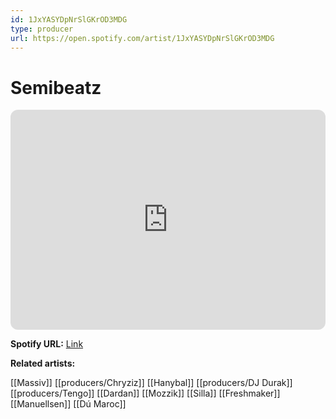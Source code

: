 ```yaml
---
id: 1JxYASYDpNrSlGKrOD3MDG
type: producer
url: https://open.spotify.com/artist/1JxYASYDpNrSlGKrOD3MDG
---
```

# Semibeatz

<iframe style="border-radius:12px" src="https://open.spotify.com/embed/artist/1JxYASYDpNrSlGKrOD3MDG" width="100%" height="352" frameBorder="0" allowfullscreen="" allow="autoplay; clipboard-write; encrypted-media; fullscreen; picture-in-picture" loading="lazy"></iframe>

**Spotify URL:** [Link](https://open.spotify.com/artist/1JxYASYDpNrSlGKrOD3MDG)

**Related artists:**

[[Massiv]]
[[producers/Chryziz]]
[[Hanybal]]
[[producers/DJ Durak]]
[[producers/Tengo]]
[[Dardan]]
[[Mozzik]]
[[Silla]]
[[Freshmaker]]
[[Manuellsen]]
[[Dú Maroc]]
